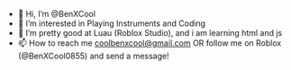 - 👋 Hi, I’m @BenXCool
- 👀 I’m interested in Playing Instruments and Coding
- 🌱 I’m pretty good at Luau (Roblox Studio), and i am learning html and js
- 📫 How to reach me coolbenxcool@gmail.com OR follow me on Roblox (@BenXCool0855) and send a message!
